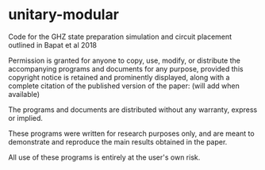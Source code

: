 # unitary-modular
Code for the GHZ state preparation simulation and circuit placement outlined in Bapat et al 2018

Permission is granted for anyone to copy, use, modify, or distribute the
accompanying programs and documents for any purpose, provided this copyright
notice is retained and prominently displayed, along with a complete citation of
the published version of the paper: (will add when available)

The programs and documents are distributed without any warranty, express or
implied.

These programs were written for research purposes only, and are meant to
demonstrate and reproduce the main results obtained in the paper.

All use of these programs is entirely at the user's own risk.
